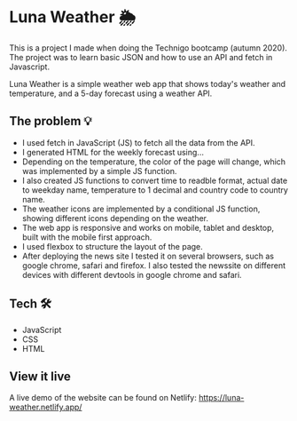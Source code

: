# Luna Weather 🌦

This is a project I made when doing the Technigo bootcamp (autumn 2020). The project was to learn basic JSON and how to use an API and fetch in Javascript.

Luna Weather is a simple weather web app that shows today's weather and temperature, and a 5-day forecast using a weather API.

## The problem 💡

- I used fetch in JavaScript (JS) to fetch all the data from the API.
- I generated HTML for the weekly forecast using...
- Depending on the temperature, the color of the page will change, which was implemented by a simple JS function.
- I also created JS functions to convert time to readble format, actual date to weekday name, temperature to 1 decimal and country code to country name.
- The weather icons are implemented by a conditional JS function, showing different icons depending on the weather.
- The web app is responsive and works on mobile, tablet and desktop, built with the mobile first approach. 
- I used flexbox to structure the layout of the page.
- After deploying the news site I tested it on several browsers, such as google chrome, safari and firefox. I also tested the newssite on different devices with different devtools in google chrome and safari.

## Tech 🛠

- JavaScript
- CSS
- HTML

## View it live

A live demo of the website can be found on Netlify: https://luna-weather.netlify.app/

